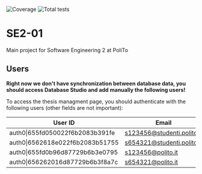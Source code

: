 ![Coverage](https://img.shields.io/badge/Coverage-48.46%25-red)
![Total tests](https://img.shields.io/badge/Total%20tests-105-green)

# SE2-01

Main project for Software Engineering 2 at PoliTo

## Users

**Right now we don't have synchronization between database data, you should access Database Studio and add manually the following users!**

To access the thesis managment page, you should authenticate with the following users (other fields are not important):

| User ID                             | Email                      | Role    |
| ----------------------------------- | -------------------------- | ------- |
| auth0&#124;655fd050022f6b2083b391fe | s123456@studenti.polito.it | student |
| auth0&#124;6562618e022f6b2083b51755 | s654321@studenti.polito.it | student |
| auth0&#124;655fd0b96d87729b6b3e0795 | s123456@polito.it          | teacher |
| auth0&#124;656262016d87729b6b3f8a7c | s654321@polito.it          | teacher |
